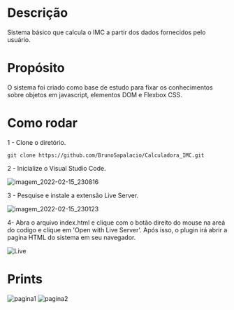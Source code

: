 # Descrição
Sistema básico que calcula o IMC a partir dos dados fornecidos pelo usuário.

# Propósito
O sistema foi criado como base de estudo para fixar os conhecimentos sobre objetos em javascript, elementos DOM e Flexbox CSS.

# Como rodar

1 - Clone o diretório.
```shell
git clone https://github.com/BrunoSapalacio/Calculadora_IMC.git
```
2 - Inicialize o Visual Studio Code.

![imagem_2022-02-15_230816](https://user-images.githubusercontent.com/64747697/154182802-2002da45-bf9e-483b-81c2-255474be9028.png)

3 - Pesquise e instale a extensão Live Server.

![imagem_2022-02-15_230123](https://user-images.githubusercontent.com/64747697/154182080-d38b3fac-614f-4d3d-96fe-84f5478bff4d.png)

4- Abra o arquivo index.html e clique com o botão direito do mouse na areá do codigo e clique em 'Open with Live Server'. Após isso, o plugin irá abrir a pagina HTML do sistema em seu navegador.

![Live](https://user-images.githubusercontent.com/64747697/154183794-96784776-b0bd-4e2a-9525-ca181c52984d.jpg)


# Prints
![pagina1](https://user-images.githubusercontent.com/64747697/153515069-fa90a161-e6a0-4010-91af-f2208d9d559e.png)
![pagina2](https://user-images.githubusercontent.com/64747697/153515071-b9b6582c-a2a1-4825-a218-c355d26474d3.png)
